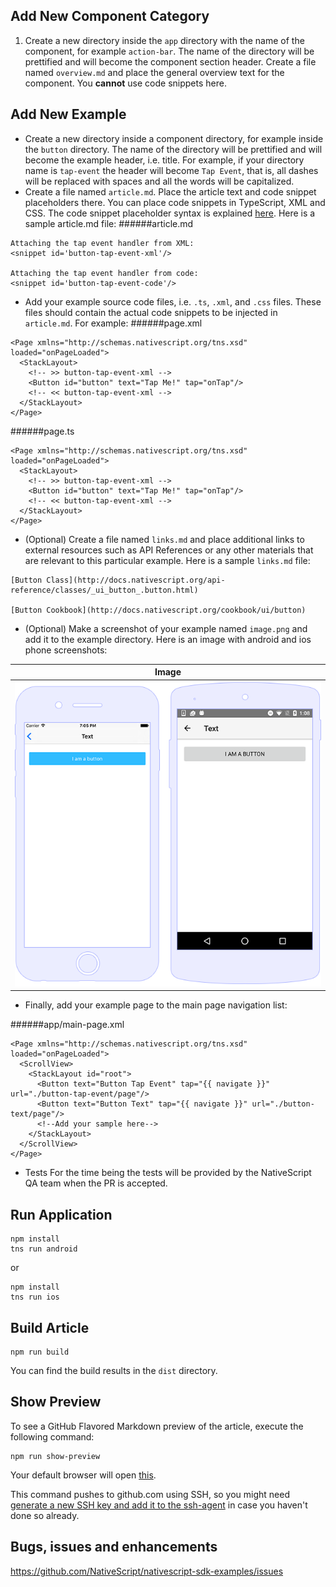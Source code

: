 
## Add New Component Category

1. Create a new directory inside the `app` directory with the name of the component, for example `action-bar`. The name of the directory will be prettified and will become the component section header. Create a file named `overview.md` and place the general overview text for the component. You **cannot** use code snippets here. 

## Add New Example

 - Create a new directory inside a component directory, for example inside the `button` directory. The name of the directory will be prettified and will become the example header, i.e. title. For example, if your directory name is `tap-event` the header will become `Tap Event`, that is, all dashes will be replaced with spaces and all the words will be capitalized.
 - Create a file named `article.md`. Place the article text and code snippet placeholders there. You can place code snippets in TypeScript, XML and CSS. The code snippet placeholder syntax is explained [here](https://github.com/NativeScript/markdown-snippet-injector). Here is a sample article.md file:
######article.md
```
Attaching the tap event handler from XML:
<snippet id='button-tap-event-xml'/>

Attaching the tap event handler from code:
<snippet id='button-tap-event-code'/>
```
 - Add your example source code files, i.e. `.ts`, `.xml`, and `.css` files. These files should contain the actual code snippets to be injected in `article.md`. For example:
######page.xml
```
<Page xmlns="http://schemas.nativescript.org/tns.xsd" loaded="onPageLoaded">
  <StackLayout>
    <!-- >> button-tap-event-xml -->
    <Button id="button" text="Tap Me!" tap="onTap"/>
    <!-- << button-tap-event-xml -->
  </StackLayout>
</Page>
```

######page.ts
```
<Page xmlns="http://schemas.nativescript.org/tns.xsd" loaded="onPageLoaded">
  <StackLayout>
    <!-- >> button-tap-event-xml -->
    <Button id="button" text="Tap Me!" tap="onTap"/>
    <!-- << button-tap-event-xml -->
  </StackLayout>
</Page>
```
 - (Optional) Create a file named `links.md` and place additional links to external resources such as API References or any other materials that are relevant to this particular example. Here is a sample `links.md` file:
```
[Button Class](http://docs.nativescript.org/api-reference/classes/_ui_button_.button.html)

[Button Cookbook](http://docs.nativescript.org/cookbook/ui/button)
```

 - (Optional) Make а screenshot of your example named `image.png` and add it to the example directory. Here is an image with android and ios phone screenshots:

|Image|
|---|
|![Image](app/button/image.png "Image")|

 - Finally, add your example page to the main page navigation list:

######app/main-page.xml
```
<Page xmlns="http://schemas.nativescript.org/tns.xsd" loaded="onPageLoaded">
  <ScrollView>
    <StackLayout id="root">
      <Button text="Button Tap Event" tap="{{ navigate }}" url="./button-tap-event/page"/>
      <Button text="Button Text" tap="{{ navigate }}" url="./button-text/page"/>
      <!--Add your sample here-->      
    </StackLayout>
  </ScrollView>
</Page>
```

 - Tests
For the time being the tests will be provided by the NativeScript QA team when the PR is accepted.

## Run Application
```
npm install
tns run android
```
or
```
npm install
tns run ios
```

## Build Article
```
npm run build
```
You can find the build results in the `dist` directory.

## Show Preview 
To see a GitHub Flavored Markdown preview of the article, execute the following command:
```
npm run show-preview
``` 

Your default browser will open [this](https://github.com/NativeScript/nativescript-sdk-examples-preview/blob/master/sdk-examples.md).

This command pushes to github.com using SSH, so you might need [generate a new SSH key and add it to the ssh-agent](https://help.github.com/articles/generating-a-new-ssh-key-and-adding-it-to-the-ssh-agent/) in case you haven't done so already.

## Bugs, issues and enhancements
https://github.com/NativeScript/nativescript-sdk-examples/issues

